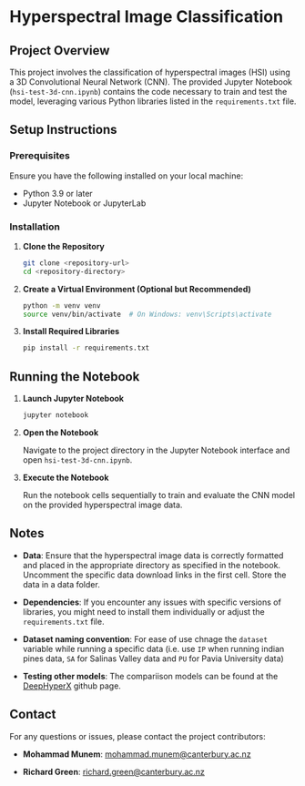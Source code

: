 # Hyperspectral Image Classification

## Project Overview

This project involves the classification of hyperspectral images (HSI) using a 3D Convolutional Neural Network (CNN). The provided Jupyter Notebook (`hsi-test-3d-cnn.ipynb`) contains the code necessary to train and test the model, leveraging various Python libraries listed in the `requirements.txt` file.

## Setup Instructions

### Prerequisites

Ensure you have the following installed on your local machine:

- Python 3.9 or later
- Jupyter Notebook or JupyterLab

### Installation

1. **Clone the Repository**

   ```bash
   git clone <repository-url>
   cd <repository-directory> 
   ```

2. **Create a Virtual Environment (Optional but Recommended)**

    ```bash
    python -m venv venv
    source venv/bin/activate  # On Windows: venv\Scripts\activate
    ```
   
3. **Install Required Libraries**

    ```bash
    pip install -r requirements.txt
    ```
   
## Running the Notebook

1. **Launch Jupyter Notebook**

    ```bash
    jupyter notebook
    ```

2. **Open the Notebook**

    Navigate to the project directory in the Jupyter Notebook interface and open `hsi-test-3d-cnn.ipynb`.

3. **Execute the Notebook**

    Run the notebook cells sequentially to train and evaluate the CNN model on the provided hyperspectral image data.

## Notes

- **Data**: Ensure that the hyperspectral image data is correctly formatted and placed in the appropriate directory as specified in the notebook. Uncomment the specific data download links in the first cell. Store the data in a data folder.

- **Dependencies**: If you encounter any issues with specific versions of libraries, you might need to install them individually or adjust the `requirements.txt` file.

- **Dataset naming convention**: For ease of use chnage the `dataset` variable while running a specific data (i.e. use `IP` when running indian pines data, `SA` for Salinas Valley data and `PU` for Pavia University data)

- **Testing other models**: The compariison models can be found at the [DeepHyperX](https://github.com/nshaud/DeepHyperX) github page.


## Contact

For any questions or issues, please contact the project contributors:

- **Mohammad Munem**: [mohammad.munem@canterbury.ac.nz](mailto:mohammad.munem@canterbury.ac.nz)

- **Richard Green**:  [richard.green@canterbury.ac.nz](mailto:richard.green@canterbury.ac.nz)
